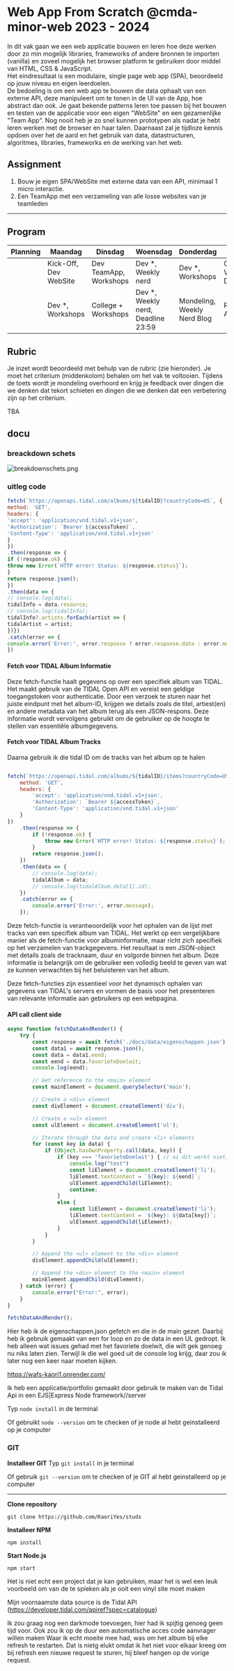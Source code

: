 # Web App From Scratch @cmda-minor-web 2023 - 2024

In dit vak gaan we een web applicatie bouwen en leren hoe deze werken door zo min mogelijk libraries, frameworks of
andere bronnen te importen (vanilla) en zoveel mogelijk het browser platform te gebruiken door middel van HTML, CSS &
JavaScript.    
Het eindresultaat is een modulaire, single page web app (SPA), beoordeeld op jouw niveau en eigen leerdoelen.    
De bedoeling is om een web app te bouwen die data ophaalt van een externe API, deze manipuleert om te tonen in de UI van
de App, hoe abstract dan ook.
Je gaat bekende patterns leren toe passen bij het bouwen en testen van de applicatie voor een eigen "WebSite" en een
gezamenlijke "Team App".
Nog nooit heb je zo snel kunnen prototypen als nadat je hebt leren werken met de browser en haar talen.
Daarnaast zal je tijdloze kennis opdoen over het de aard en het gebruik van data, datastructuren, algoritmes, libraries,
frameworks en de werking van het web.

## Assignment
1. Bouw je eigen SPA/WebSite met externe data van een API, minimaal 1 micro interactie.
2. Een TeamApp met een verzameling van alle losse websites van je teamleden

---

## Program

| Planning | Maandag               | Dinsdag                | Woensdag                           | Donderdag                   | Vrijdag                                   |
|----------|-----------------------|------------------------|------------------------------------|-----------------------------|-------------------------------------------|
|          | Kick-Off, Dev WebSite | Dev TeamApp, Workshops | Dev *, Weekly nerd                 | Dev *, Workshops            | Code review, Voortgangsgesprekken, Dev *  |
|          | Dev *, Workshops      | College + Workshops    | Dev *, Weekly nerd, Deadline 23:59 | Mondeling, Weekly Nerd Blog | Reparatiegesprekken, Afsluiting, 🍻 Fest? |

## Rubric

Je inzet wordt beoordeeld met behulp van de rubric (zie hieronder). Je moet het criterium (middenkolom) behalen om het
vak te voltooien.
Tijdens de toets wordt je mondeling overhoord en krijg je feedback over dingen die we denken dat tekort schieten en dingen die
we denken dat een verbetering zijn op het criterium.

TBA

[//]: # ()
[//]: # (| Deficiency | Criterion                                                                                                                                                                              | Improvement |)

[//]: # (|:-----------|:---------------------------------------------------------------------------------------------------------------------------------------------------------------------------------------|:------------|)

[//]: # (|            | *User Interface* - you design, build and test the user interface by applying interface design principles                                                                               |             |)

[//]: # (|            | *Code structure* - you write modular, consistent and efficient HTML, CSS and JavaScript code by applying structure and best practices. You manage state for the application and the UI |             |)

[//]: # (|            | *Data management* - you understand how you can work with an external API using asynchronous code. You can retrieve data, manipulate and dynamically convert it to structured html      |             |)

[//]: # (|            | *Project* - your app is working and published on GitHub Pages. Your project is thoroughly documented in the `README.md` file in your repository.                                       |             |)

## docu
### breackdown schets
![breakdownschets.png](breakdownschets.png)


### uitleg code


``` javascript
fetch(`https://openapi.tidal.com/albums/${tidalID}?countryCode=US`, {
method: 'GET',
headers: {
'accept': 'application/vnd.tidal.v1+json',
'Authorization': `Bearer ${accessToken}`,
'Content-Type': 'application/vnd.tidal.v1+json'
}
})
.then(response => {
if (!response.ok) {
throw new Error(`HTTP error! Status: ${response.status}`);
}
return response.json();
})
.then(data => {
// console.log(data);
tidalInfo = data.resource;
// console.log(tidalInfo);
tidalInfo?.artists.forEach(artist => {
tidalArtist = artist;
})})
.catch(error => {
console.error('Error:', error.response ? error.response.data : error.message);
})
```


#### Fetch voor TIDAL Album Informatie
Deze fetch-functie haalt gegevens op over een specifiek album van TIDAL. Het maakt gebruik van de TIDAL Open API en vereist een geldige toegangstoken voor authenticatie. Door een verzoek te sturen naar het juiste eindpunt met het album-ID, krijgen we details zoals de titel, artiest(en) en andere metadata van het album terug als een JSON-respons. Deze informatie wordt vervolgens gebruikt om de gebruiker op de hoogte te stellen van essentiële albumgegevens.



#### Fetch voor TIDAL Album Tracks
Daarna gebruik ik die tidal ID om de tracks van het album op te halen
```javascript

fetch(`https://openapi.tidal.com/albums/${tidalID}/items?countryCode=US&offset=0`, {
    method: 'GET',
    headers: {
        'accept': 'application/vnd.tidal.v1+json',
        'Authorization': `Bearer ${accessToken}`,
        'Content-Type': 'application/vnd.tidal.v1+json'
    }
})
    .then(response => {
        if (!response.ok) {
            throw new Error(`HTTP error! Status: ${response.status}`);
        }
        return response.json();
    })
    .then(data => {
        // console.log(data);
        tidalAlbum = data;
        // console.log(tidalAlbum.data[1].id);
    })
    .catch(error => {
        console.error('Error:', error.message);
    });
```
Deze fetch-functie is verantwoordelijk voor het ophalen van de lijst met tracks van een specifiek album van TIDAL. Het werkt op een vergelijkbare manier als de fetch-functie voor albuminformatie, maar richt zich specifiek op het verzamelen van trackgegevens. Het resultaat is een JSON-object met details zoals de tracknaam, duur en volgorde binnen het album. Deze informatie is belangrijk om de gebruiker een volledig beeld te geven van wat ze kunnen verwachten bij het beluisteren van het album.

Deze fetch-functies zijn essentieel voor het dynamisch ophalen van gegevens van TIDAL's servers en vormen de basis voor het presenteren van relevante informatie aan gebruikers op een webpagina.


#### API call client side
```javascript
async function fetchDataAndRender() {
    try {
        const response = await fetch('./docs/data/eigenschappen.json');
        const data1 = await response.json();
        const data = data1.eend;
        const eend = data.favorieteDoelwit;
        console.log(eend);

        // Get reference to the <main> element
        const mainElement = document.querySelector('main');

        // Create a <div> element
        const divElement = document.createElement('div');

        // Create a <ul> element
        const ulElement = document.createElement('ul');

        // Iterate through the data and create <li> elements
        for (const key in data) {
            if (Object.hasOwnProperty.call(data, key)) {
                if (key === 'favorieteDoelwit') { // oi dit werkt niet, kan aan gewerkt worden
                    console.log("test")
                    const liElement = document.createElement('li');
                    liElement.textContent = `${key}: ${eend}`;
                    ulElement.appendChild(liElement);
                    continue;
                }
                else {
                    const liElement = document.createElement('li');
                    liElement.textContent = `${key}: ${data[key]}`;
                    ulElement.appendChild(liElement);
                }
            }
        }

        // Append the <ul> element to the <div> element
        divElement.appendChild(ulElement);

        // Append the <div> element to the <main> element
        mainElement.appendChild(divElement);
    } catch (error) {
        console.error("Error:", error);
    }
}

fetchDataAndRender();
```
Hier heb ik de eigenschappen.json gefetch en die in de main gezet. Daarbij heb ik gebruik gemaakt van een for loop en zo de data in een UL gedropt. Ik heb alleen wat issues gehad met het favoriete doelwit, die wilt gek genoeg nu niks laten zien. Terwijl ik die wel goed uit de console log krijg, daar zou ik later nog een keer naar moeten kijken.




<!-- Add a link to your live demo in Github Pages 🌐-->
https://wafs-kaori1.onrender.com/

<!-- ☝️ replace this description with a description of your own work -->
Ik heb een applicatie/portfolio gemaakt door gebruik te maken van de Tidal Api in een EJS|Express Node framework//server

<!-- replace the code in the /public folder with your own, so you can showcase your work with GitHub Pages 🌍 -->



<!-- Maybe a table of contents here? 📚 -->

<!-- How about a section that describes how to install this project? 🤓 -->
Typ `node install` in de terminal

Of gebruikt `node --version` om te checken of je node al hebt geinstalleerd op je computer

### GIT
**Installeer GIT**
Typ `git install` in je terminal

Of gebruik `git --version` om te checken of je GIT al hebt geinstalleerd op je computer

***


**Clone repository**

`git clone https://github.com/KaoriYes/studs`

**Installeer NPM**

`npm install`

**Start Node.js**

`npm start`


<!-- ...but how does one use this project? What are its features 🤔 -->

Het is niet echt een project dat je kan gebruiken, maar het is wel een leuk voorbeeld om van de te spieken als je ooit een vinyl site moet maken

<!-- What external data source is featured in your project and what are its properties 🌠 -->
Mijn voornaamste data source is de Tidal API 
(https://developer.tidal.com/apiref?spec=catalogue)

<!-- Maybe a checklist of done stuff and stuff still on your wishlist? ✅ -->
Ik zou graag nog een darkmode toevoegen, hier had ik spijtig genoeg geen tijd voor. Ook zou ik op de duur een automatische acces code aanvrager willen maken
Waar ik echt moeite mee had, was om het album bij elke refresh te restarten. Dat is nietg elukt omdat ik het niet voor elkaar kreeg om bij refresh een nieuwe request te sturen, hij bleef hangen op de vorige request.
<!-- How about a license here? 📜 (or is it a licence?) 🤷 -->
